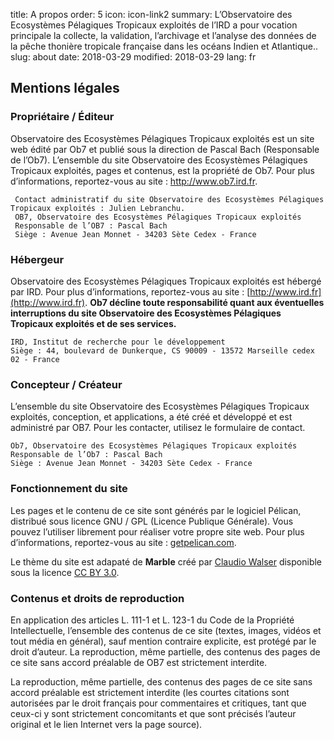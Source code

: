 title: A propos
order: 5
icon: icon-link2
summary: L’Observatoire des Ecosystèmes Pélagiques Tropicaux exploités de l’IRD a pour vocation principale la collecte, la validation, l’archivage et l’analyse des données de la pêche thonière tropicale française dans les océans Indien et Atlantique..
slug: about
date: 2018-03-29
modified: 2018-03-29
lang: fr


## Mentions légales

### Propriétaire / Éditeur

Observatoire des Ecosystèmes Pélagiques Tropicaux exploités est un site web édité par Ob7 et publié sous la direction de Pascal Bach (Responsable de l’Ob7). L’ensemble du site Observatoire des Ecosystèmes Pélagiques Tropicaux exploités, pages et contenus, est la propriété de Ob7. Pour plus d’informations, reportez-vous au site : http://www.ob7.ird.fr.

	 Contact administratif du site Observatoire des Ecosystèmes Pélagiques Tropicaux exploités : Julien Lebranchu.
	 OB7, Observatoire des Ecosystèmes Pélagiques Tropicaux exploités
	 Responsable de l’OB7 : Pascal Bach
	 Siège : Avenue Jean Monnet - 34203 Sète Cedex - France


### Hébergeur

Observatoire des Ecosystèmes Pélagiques Tropicaux exploités est hébergé par IRD. Pour plus d’informations, reportez-vous au site : [http://www.ird.fr](http://www.ird.fr).
**Ob7 décline toute responsabilité quant aux éventuelles interruptions du site Observatoire des Ecosystèmes Pélagiques Tropicaux exploités et de ses services.**  

	IRD, Institut de recherche pour le développement
	Siège : 44, boulevard de Dunkerque, CS 90009 - 13572 Marseille cedex 02 - France


### Concepteur / Créateur

L’ensemble du site Observatoire des Ecosystèmes Pélagiques Tropicaux exploités, conception, et applications, a été créé et développé et est administré par OB7. Pour les contacter, utilisez le formulaire de contact.

	Ob7, Observatoire des Ecosystèmes Pélagiques Tropicaux exploités
	Responsable de l’Ob7 : Pascal Bach
	Siège : Avenue Jean Monnet - 34203 Sète Cedex - France

### Fonctionnement du site

Les pages et le contenu de ce site sont générés par le logiciel Pélican, distribué sous licence GNU / GPL (Licence Publique Générale). Vous pouvez l’utiliser librement pour réaliser votre propre site web. Pour plus d’informations, reportez-vous au site : [getpelican.com](http://docs.getpelican.com/en/stable/index.html).

Le thème du site est adapaté de **Marble** créé par [Claudio Walser](https://github.com/claudio-walser) disponible sous la licence [CC BY 3.0](https://creativecommons.org/licenses/by/3.0/).

### Contenus et droits de reproduction

En application des articles L. 111-1 et L. 123-1 du Code de la Propriété Intellectuelle, l’ensemble des contenus de ce site (textes, images, vidéos et tout média en général), sauf mention contraire explicite, est protégé par le droit d’auteur. La reproduction, même partielle, des contenus des pages de ce site sans accord préalable de OB7 est strictement interdite.

La reproduction, même partielle, des contenus des pages de ce site sans accord préalable est strictement interdite (les courtes citations sont autorisées par le droit français pour commentaires et critiques, tant que ceux-ci y sont strictement concomitants et que sont précisés l’auteur original et le lien Internet vers la page source).
